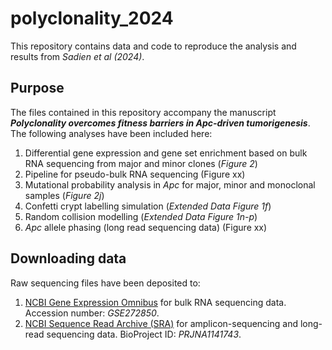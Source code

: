 # polyclonality_2024
This repository contains data and code to reproduce the analysis and results from *Sadien et al (2024)*.

## Purpose
The files contained in this repository accompany the manuscript **_Polyclonality overcomes fitness barriers in Apc-driven tumorigenesis_**. The following analyses have been included here:
1. Differential gene expression and gene set enrichment based on bulk RNA sequencing from major and minor clones (_Figure 2_)
2. Pipeline for pseudo-bulk RNA sequencing (Figure xx)
3. Mutational probability analysis in _Apc_ for major, minor and monoclonal samples (_Figure 2j_)
4. Confetti crypt labelling simulation (_Extended Data Figure 1f_)
5. Random collision modelling (_Extended Data Figure 1n-p_)
6. _Apc_ allele phasing (long read sequencing data) (Figure xx)

## Downloading data
Raw sequencing files have been deposited to:
1. [NCBI Gene Expression Omnibus](https://www.ncbi.nlm.nih.gov/geo/) for bulk RNA sequencing data. Accession number: *GSE272850*.
2. [NCBI Sequence Read Archive (SRA)](https://www.ncbi.nlm.nih.gov/sra/) for amplicon-sequencing and long-read sequencing data. BioProject ID: *PRJNA1141743*.





